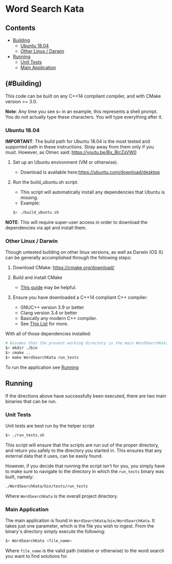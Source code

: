 # Word Search Kata

## Contents
- [Building](#building-)
   - [Ubuntu 18.04](#ubuntu-1804)
   - [Other Linux / Darwin](#otherlinux)
- [Running](#running)
   - [Unit Tests](#unittests)
   - [Main Application](#main-application)

## (#Building)

This code can be built on any C++14 compliant compiler, and with CMake version >= 3.0. 

**Note**: Any time you see `$>` in an example, this represents a shell prompt. You do not
actually type these characters. You will type everything after it.


### Ubuntu 18.04 <a href="#ubuntu1804"></a>

**IMPORTANT**: The build path for Ubuntu 18.04 is the most tested and supported path in these 
instructions. Stray away from them only if you must. However, as Olmec said: https://youtu.be/Bx_BlcZsVW0

1. Set up an Ubuntu environment (VM or otherwise).
   - Download is available here:https://ubuntu.com/download/desktop 
1. Run the build_ubuntu.sh script.
   - This script will automatically install any dependencies that Ubuntu is missing.
   - Example:
   
   ```bash
   $> ./build_ubuntu.sh
   ```

**NOTE**: This will require super-user access in order to download the dependencies via apt and 
install them.

### Other Linux / Darwin <a href="#otherlinux"></a>
Though untested building on other linux versions, as well as Darwin (OS X) can be generally
accomplished through the following steps:

1. Download CMake: https://cmake.org/download/
1. Build and install CMake
   - [This guide](https://cmake.org/install/) may be helpful.
1. Ensure you have downloaded a C++14 compliant C++ compiler:
   
   - GNUC++ version 3.9 or better  
   - Clang version 3.4 or better
   - Basically any modern C++ compiler.  
   - See [This List](https://en.cppreference.com/w/cpp/compiler_support) for more.

With all of those dependencies installed:

```bash
# Assumes that the present working directory is the main WordSearchKata folder
$> mkdir ./bin
$> cmake ..
$> make WordSearchKata run_tests
```

To run the application see [Running](#running)

## <a href="#running"></a>Running
If the directions above have successfully been executed, there are two main binaries that can be 
run.

### Unit Tests <a href="#unittests"></a>
Unit tests are best run by the helper script 
```bash
$> ./run_tests.sh
```

This script will ensure that the scripts are run out of the proper directory, and return you safely to
the directory you started in. This ensures that any external data that it uses, can be easily found.

However, if you decide that running the script isn't for you, you simply have to make sure to navigate
to the directory in which the `run_tests` binary was built, namely:
```bash
./WordSearchKata/bin/tests/run_tests
``` 
Where `WordSearchKata` is the overall project directory. 

### Main Application <a href="main-application"></a>
The main application is found in `WordSearchKata/bin/WordSearchKata`. It takes just one parameter,
which is the file you wish to ingest. From the binary's directory simply execute the following:

```bash
$> WordSearchKata <file_name>
```
Where `file_name` is the valid path (relative or otherwise) to the word search you want to find solutions 
for.

 